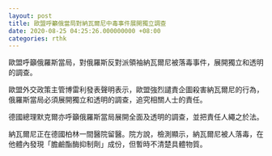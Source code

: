 ```yaml
---
layout: post
title: 歐盟呼籲俄當局對納瓦爾尼中毒事件展開獨立調查
date: 2020-08-25 04:25:26.000000000 +08:00
categories: rthk
---
```


歐盟呼籲俄羅斯當局，對俄羅斯反對派領袖納瓦爾尼被落毒事件，展開獨立和透明的調查。

歐盟外交政策主管博雷利發表聲明表示，歐盟強烈譴責企圖殺害納瓦爾尼的行為，俄羅斯當局必須展開獨立和透明的調查，追究相關人士的責任。

德國總理默克爾亦呼籲俄羅斯當局展開全面及透明的調查，並把責任人繩之於法。

納瓦爾尼正在德國柏林一間醫院留醫。院方說，檢測顯示，納瓦爾尼被人落毒，在他體內發現「膽鹼酯酶抑制劑」成份，但暫時不清楚具體物質。
